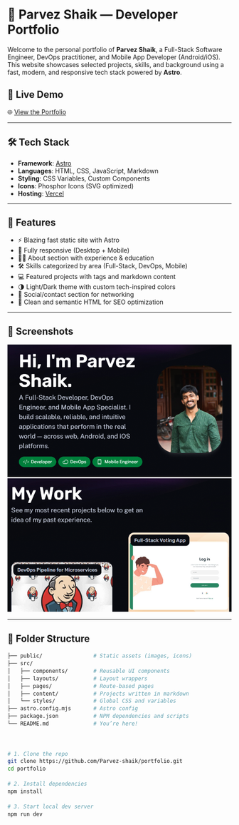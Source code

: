 # 💼 Parvez Shaik — Developer Portfolio

Welcome to the personal portfolio of **Parvez Shaik**, a Full-Stack Software Engineer, DevOps practitioner, and Mobile App Developer (Android/iOS). This website showcases selected projects, skills, and background using a fast, modern, and responsive tech stack powered by **Astro**.

## 🚀 Live Demo

🌐 [View the Portfolio](https://your-vercel-link.vercel.app)

---

## 🛠 Tech Stack

- **Framework**: [Astro](https://astro.build/)
- **Languages**: HTML, CSS, JavaScript, Markdown
- **Styling**: CSS Variables, Custom Components
- **Icons**: Phosphor Icons (SVG optimized)
- **Hosting**: [Vercel](https://vercel.com)

---

## 📁 Features

- ⚡ Blazing fast static site with Astro
- 📱 Fully responsive (Desktop + Mobile)
- 🧑‍💼 About section with experience & education
- 🛠 Skills categorized by area (Full-Stack, DevOps, Mobile)
- 💻 Featured projects with tags and markdown content
- 🌗 Light/Dark theme with custom tech-inspired colors
- 🔗 Social/contact section for networking
- 🧾 Clean and semantic HTML for SEO optimization

---

## 📸 Screenshots

![Homepage Screenshot](./assets/screenshot-home.png)
![Projects Page Screenshot](./assets/screenshot-projects.png)

---

## 📂 Folder Structure

```bash
├── public/                # Static assets (images, icons)
├── src/
│   ├── components/        # Reusable UI components
│   ├── layouts/           # Layout wrappers
│   ├── pages/             # Route-based pages
│   ├── content/           # Projects written in markdown
│   └── styles/            # Global CSS and variables
├── astro.config.mjs       # Astro config
├── package.json           # NPM dependencies and scripts
└── README.md              # You’re here!



# 1. Clone the repo
git clone https://github.com/Parvez-shaik/portfolio.git
cd portfolio

# 2. Install dependencies
npm install

# 3. Start local dev server
npm run dev
